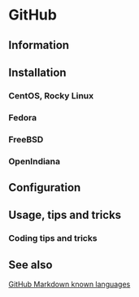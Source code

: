 # GitHub

## Information

## Installation

### CentOS, Rocky Linux

### Fedora

### FreeBSD

### OpenIndiana

## Configuration

## Usage, tips and tricks

### Coding tips and tricks

## See also

[GitHub Markdown known languages](https://github.com/github/linguist/blob/master/lib/linguist/languages.yml)
